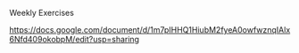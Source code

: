 Weekly Exercises

https://docs.google.com/document/d/1m7pIHHQ1HiubM2fyeA0owfwznqIAlx6Nfd409okobpM/edit?usp=sharing